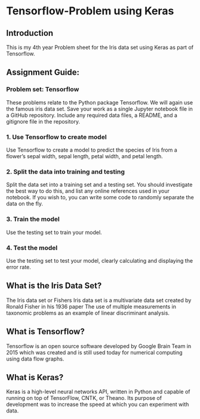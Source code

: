 # Tensorflow-Problem using Keras

## Introduction
This is my 4th year Problem sheet for the Iris data set using Keras as part of Tensorflow.

## Assignment Guide:

### Problem set: Tensorflow

These problems relate to the Python package Tensorflow. We will again use the famous iris data set. Save your work as a single Jupyter notebook file in a GitHub repository. Include any required data files, a README, and a gitignore file in the repository.

### 1. Use Tensorflow to create model

Use Tensorflow to create a model to predict the species of Iris from a flower’s sepal width, sepal length, petal width, and petal length.

### 2. Split the data into training and testing

Split the data set into a training set and a testing set. You should investigate the best way to do this, and list any online references used in your notebook. If you wish to, you can write some code to randomly separate the data on the fly.

### 3. Train the model

Use the testing set to train your model.

### 4. Test the model

Use the testing set to test your model, clearly calculating and displaying the error rate.

## What is the Iris Data Set?

The Iris data set or Fishers Iris data set is a multivariate data set created by Ronald Fisher in his 1936 paper The use of multiple measurements in taxonomic problems as an example of linear discriminant analysis.

## What is Tensorflow?

Tensorflow is an open source software developed by Google Brain Team in 2015 which was created and is still used today for numerical computing using data flow graphs.

## What is Keras? 

Keras is a high-level neural networks API, written in Python and capable of running on top of TensorFlow, CNTK, or Theano.
Its purpose of development was to increase the speed at which you can experiment with data.
